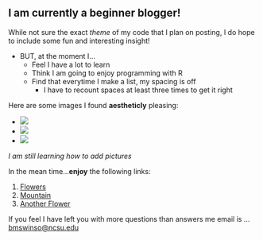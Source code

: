 ## I am currently a beginner blogger!

While not sure the exact *theme* of my code that I plan on posting, I do hope to include some fun and interesting insight!  
* BUT, at the moment I...  
    + Feel I have a lot to learn  
    + Think I am going to enjoy programming with R
    + Find that everytime I make a list, my spacing is off
        + I have to recount spaces at least three times to get it right

Here are some images I found **aestheticly** pleasing:  

* ![](marek-piwnicki-2jXDeCH11l8-unsplash.png)  
* ![](riccardo-chiarini-a4Swf9wzdKA-unsplash.png)  
* ![](dan-russo-k6D1rYZQkok-unsplash.png)  

*I am still learning how to add pictures*

In the mean time...**enjoy** the following links:

1. [Flowers](https://unsplash.com/photos/a-bunch-of-flowers-that-are-next-to-each-other-lO4D6Isdtrk)
2. [Mountain](https://unsplash.com/photos/a-view-of-a-mountain-with-trees-in-the-foreground-dsg1et_zRYg)
3. [Another Flower](https://unsplash.com/photos/a-pink-flower-in-the-middle-of-a-road-BqjfbCAqIUM)

If you feel I have left you with more questions than answers me email is ... <bmswinso@ncsu.edu>
